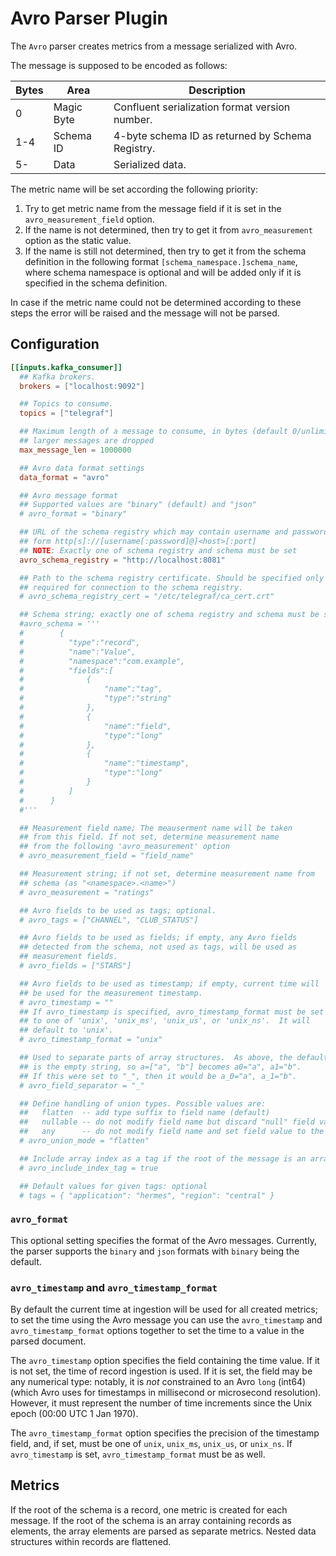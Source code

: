 # Avro Parser Plugin

The `Avro` parser creates metrics from a message serialized with Avro.

The message is supposed to be encoded as follows:

| Bytes | Area       | Description                                      |
| ----- | ---------- | ------------------------------------------------ |
| 0     | Magic Byte | Confluent serialization format version number.   |
| 1-4   | Schema ID  | 4-byte schema ID as returned by Schema Registry. |
| 5-    | Data       | Serialized data.                                 |

The metric name will be set according the following priority:

  1. Try to get metric name from the message field if it is set in the
     `avro_measurement_field` option.
  2. If the name is not determined, then try to get it from
     `avro_measurement` option as the static value.
  3. If the name is still not determined, then try to get it from the
     schema definition in the following format `[schema_namespace.]schema_name`,
     where schema namespace is optional and will be added only if it is specified
     in the schema definition.

In case if the metric name could not be determined according to these steps
the error will be raised and the message will not be parsed.

## Configuration

```toml
[[inputs.kafka_consumer]]
  ## Kafka brokers.
  brokers = ["localhost:9092"]

  ## Topics to consume.
  topics = ["telegraf"]

  ## Maximum length of a message to consume, in bytes (default 0/unlimited);
  ## larger messages are dropped
  max_message_len = 1000000

  ## Avro data format settings
  data_format = "avro"

  ## Avro message format
  ## Supported values are "binary" (default) and "json"
  # avro_format = "binary"

  ## URL of the schema registry which may contain username and password in the
  ## form http[s]://[username[:password]@]<host>[:port]
  ## NOTE: Exactly one of schema registry and schema must be set
  avro_schema_registry = "http://localhost:8081"

  ## Path to the schema registry certificate. Should be specified only if
  ## required for connection to the schema registry.
  # avro_schema_registry_cert = "/etc/telegraf/ca_cert.crt"

  ## Schema string; exactly one of schema registry and schema must be set
  #avro_schema = '''
  #        {
  #          "type":"record",
  #          "name":"Value",
  #          "namespace":"com.example",
  #          "fields":[
  #              {
  #                  "name":"tag",
  #                  "type":"string"
  #              },
  #              {
  #                  "name":"field",
  #                  "type":"long"
  #              },
  #              {
  #                  "name":"timestamp",
  #                  "type":"long"
  #              }
  #          ]
  #      }
  #'''

  ## Measurement field name; The meauserment name will be taken 
  ## from this field. If not set, determine measurement name
  ## from the following 'avro_measurement' option
  # avro_measurement_field = "field_name"

  ## Measurement string; if not set, determine measurement name from
  ## schema (as "<namespace>.<name>")
  # avro_measurement = "ratings"

  ## Avro fields to be used as tags; optional.
  # avro_tags = ["CHANNEL", "CLUB_STATUS"]

  ## Avro fields to be used as fields; if empty, any Avro fields
  ## detected from the schema, not used as tags, will be used as
  ## measurement fields.
  # avro_fields = ["STARS"]

  ## Avro fields to be used as timestamp; if empty, current time will
  ## be used for the measurement timestamp.
  # avro_timestamp = ""
  ## If avro_timestamp is specified, avro_timestamp_format must be set
  ## to one of 'unix', 'unix_ms', 'unix_us', or 'unix_ns'.  It will
  ## default to 'unix'.
  # avro_timestamp_format = "unix"

  ## Used to separate parts of array structures.  As above, the default
  ## is the empty string, so a=["a", "b"] becomes a0="a", a1="b".
  ## If this were set to "_", then it would be a_0="a", a_1="b".
  # avro_field_separator = "_"

  ## Define handling of union types. Possible values are:
  ##   flatten  -- add type suffix to field name (default)
  ##   nullable -- do not modify field name but discard "null" field values
  ##   any      -- do not modify field name and set field value to the received type
  # avro_union_mode = "flatten"

  ## Include array index as a tag if the root of the message is an array
  # avro_include_index_tag = true

  ## Default values for given tags: optional
  # tags = { "application": "hermes", "region": "central" }
```

### `avro_format`

This optional setting specifies the format of the Avro messages. Currently, the
parser supports the `binary` and `json` formats with `binary` being the default.

### `avro_timestamp` and `avro_timestamp_format`

By default the current time at ingestion will be used for all created
metrics; to set the time using the Avro message you can use the
`avro_timestamp` and `avro_timestamp_format` options together to set the
time to a value in the parsed document.

The `avro_timestamp` option specifies the field containing the time
value.  If it is not set, the time of record ingestion is used.  If it
is set, the field may be any numerical type: notably, it is *not*
constrained to an Avro `long` (int64) (which Avro uses for timestamps in
millisecond or microsecond resolution).  However, it must represent the
number of time increments since the Unix epoch (00:00 UTC 1 Jan 1970).

The `avro_timestamp_format` option specifies the precision of the timestamp
field, and, if set, must be one of `unix`, `unix_ms`, `unix_us`, or
`unix_ns`.  If `avro_timestamp` is set, `avro_timestamp_format` must be
as well.

## Metrics

If the root of the schema is a record, one metric is created for each message. If the root of the schema is an array containing records as elements, the array elements are parsed as
separate metrics. Nested data structures within records are flattened.

